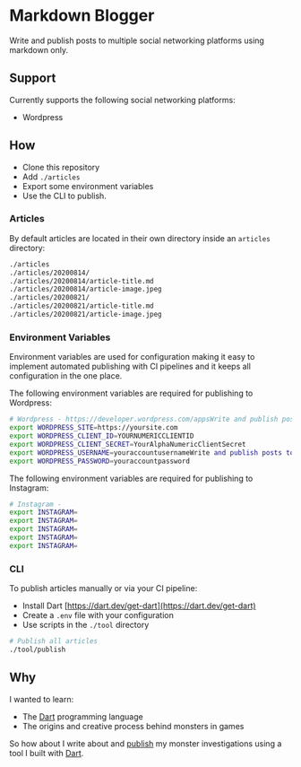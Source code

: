 # Markdown Blogger

Write and publish posts to multiple social networking platforms using markdown only.

## Support

Currently supports the following social networking platforms:

* Wordpress

## How

* Clone this repository
* Add `./articles`
* Export some environment variables
* Use the CLI to publish.

### Articles

By default articles are located in their own directory inside an `articles` directory:

```bash
./articles
./articles/20200814/
./articles/20200814/article-title.md
./articles/20200814/article-image.jpeg
./articles/20200821/
./articles/20200821/article-title.md
./articles/20200821/article-image.jpeg
```

### Environment Variables

Environment variables are used for configuration making it easy to implement automated publishing with CI pipelines and it keeps all configuration in the one place.

The following environment variables are required for publishing to Wordpress:

```bash
# Wordpress - https://developer.wordpress.com/appsWrite and publish posts to multiple social networking platforms using markdown only.
export WORDPRESS_SITE=https://yoursite.com
export WORDPRESS_CLIENT_ID=YOURNUMERICCLIENTID
export WORDPRESS_CLIENT_SECRET=YourAlphaNumericClientSecret
export WORDPRESS_USERNAME=youraccountusernameWrite and publish posts to multiple social networking platforms using markdown only.
export WORDPRESS_PASSWORD=youraccountpassword
```

The following environment variables are required for publishing to Instagram:

```bash
# Instagram -
export INSTAGRAM=
export INSTAGRAM=
export INSTAGRAM=
export INSTAGRAM=
export INSTAGRAM=
```

### CLI

To publish articles manually or via your CI pipeline:

* Install Dart [https://dart.dev/get-dart](https://dart.dev/get-dart)
* Create a `.env` file with your configuration
* Use scripts in the `./tool` directory

```bash
# Publish all articles
./tool/publish
```

## Why

I wanted to learn:

* The [Dart](https://dart.dev/guides) programming language
* The origins and creative process behind monsters in games

So how about I write about and [publish](https://monsterweekly.com) my monster investigations using a tool I built with [Dart](https://dart.dev/guides).
